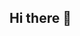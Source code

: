 ## Hi there 👋

<!--
**Jyotimsr/Jyotimsr** is a ✨ _special_ ✨ repository because its `README.md` (this file) appears on your GitHub profile.

Here are some ideas to get you started:
<p><img align="left" src="https://github-readme-stats.vercel.app/api/top-langs?username=jyotimsr&show_icons=true&locale=en&layout=compact" alt="jyotimsr" /></p>

<p>&nbsp;<img align="center" src="https://github-readme-stats.vercel.app/api?jyotimsr&show_icons=true&locale=en" alt="jyotimsr" /></p>

<p><img align="center" src="https://github-readme-streak-stats.herokuapp.com/?user=jyotimsr&" alt="jyotimsr" /></p>
- 🔭 I’m currently working on ...
- 🌱 I’m currently learning ...
- 👯 I’m looking to collaborate on ...
- 🤔 I’m looking for help with ...
- 💬 Ask me about ...
- 📫 How to reach me: ...
- 😄 Pronouns: ...
- ⚡ Fun fact: ...
-->

